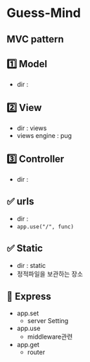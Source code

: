 # Guess-Mind

## MVC pattern

## 1️⃣ Model
* dir :

## 2️⃣ View
* dir : views
* views engine : pug

## 3️⃣ Controller
*  dir :

## ✅ urls
* dir : 
* `app.use("/", func)`

## ✅ Static
* dir : static
* 정적파일을 보관하는 장소

## 📑 Express
* app.set
    * server Setting 
* app.use
    * middleware관련
* app.get
    * router